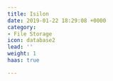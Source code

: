 ```yaml
---
title: Isilon
date: 2019-01-22 18:29:08 +0000
category:
- File Storage
icon: database2
lead: ''
weight: 1
haas: true

---
```

